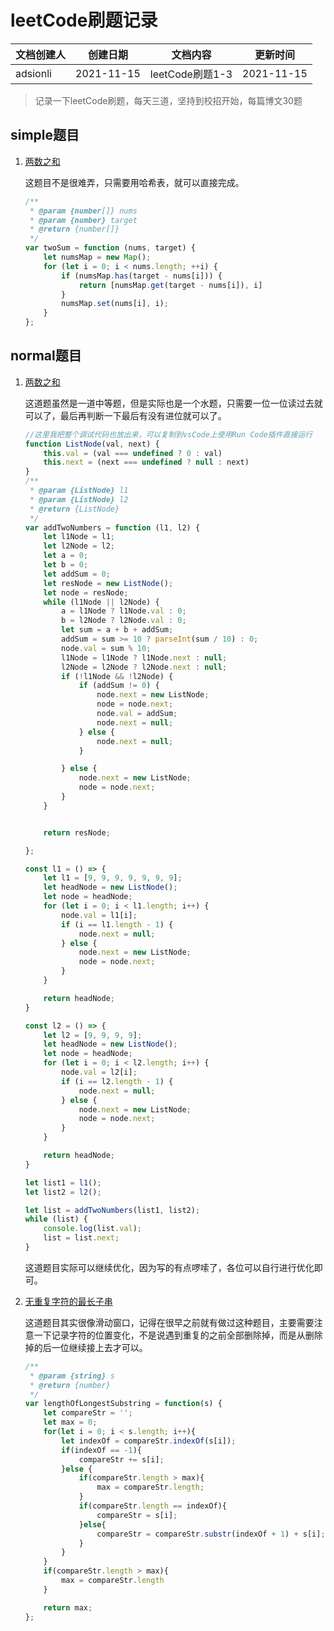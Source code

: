 # leetCode刷题记录

| 文档创建人 | 创建日期   | 文档内容           | 更新时间   |
| ---------- | ---------- | ------------------ | ---------- |
| adsionli   | 2021-11-15 | leetCode刷题1-3 | 2021-11-15 |

> 记录一下leetCode刷题，每天三道，坚持到校招开始，每篇博文30题

## simple题目

1. [两数之和](https://leetcode-cn.com/problems/two-sum/)

   这题目不是很难弄，只需要用哈希表，就可以直接完成。

   ```js
   /**
    * @param {number[]} nums
    * @param {number} target
    * @return {number[]}
    */
   var twoSum = function (nums, target) {
       let numsMap = new Map();
       for (let i = 0; i < nums.length; ++i) {
           if (numsMap.has(target - nums[i])) {
               return [numsMap.get(target - nums[i]), i]
           }
           numsMap.set(nums[i], i);
       }
   };
   ```

   

## normal题目

1. [两数之和](https://leetcode-cn.com/problems/add-two-numbers/)

   这道题虽然是一道中等题，但是实际也是一个水题，只需要一位一位读过去就可以了，最后再判断一下最后有没有进位就可以了。

   ```js
   //这里我把整个调试代码也放出来，可以复制到vsCode上使用Run Code插件直接运行
   function ListNode(val, next) {
       this.val = (val === undefined ? 0 : val)
       this.next = (next === undefined ? null : next)
   }
   /**
    * @param {ListNode} l1
    * @param {ListNode} l2
    * @return {ListNode}
    */
   var addTwoNumbers = function (l1, l2) {
       let l1Node = l1;
       let l2Node = l2;
       let a = 0;
       let b = 0;
       let addSum = 0;
       let resNode = new ListNode();
       let node = resNode;
       while (l1Node || l2Node) {
           a = l1Node ? l1Node.val : 0;
           b = l2Node ? l2Node.val : 0;
           let sum = a + b + addSum;
           addSum = sum >= 10 ? parseInt(sum / 10) : 0;
           node.val = sum % 10;
           l1Node = l1Node ? l1Node.next : null;
           l2Node = l2Node ? l2Node.next : null;
           if (!l1Node && !l2Node) {
               if (addSum != 0) {
                   node.next = new ListNode;
                   node = node.next;
                   node.val = addSum;
                   node.next = null;
               } else {
                   node.next = null;
               }
   
           } else {
               node.next = new ListNode;
               node = node.next;
           }
       }
   
   
       return resNode;
   
   };
   
   const l1 = () => {
       let l1 = [9, 9, 9, 9, 9, 9, 9];
       let headNode = new ListNode();
       let node = headNode;
       for (let i = 0; i < l1.length; i++) {
           node.val = l1[i];
           if (i == l1.length - 1) {
               node.next = null;
           } else {
               node.next = new ListNode;
               node = node.next;
           }
       }
   
       return headNode;
   }
   
   const l2 = () => {
       let l2 = [9, 9, 9, 9];
       let headNode = new ListNode();
       let node = headNode;
       for (let i = 0; i < l2.length; i++) {
           node.val = l2[i];
           if (i == l2.length - 1) {
               node.next = null;
           } else {
               node.next = new ListNode;
               node = node.next;
           }
       }
   
       return headNode;
   }
   
   let list1 = l1();
   let list2 = l2();
   
   let list = addTwoNumbers(list1, list2);
   while (list) {
       console.log(list.val);
       list = list.next;
   }
   ```

   这道题目实际可以继续优化，因为写的有点啰嗦了，各位可以自行进行优化即可。

2. [无重复字符的最长子串](https://leetcode-cn.com/problems/longest-substring-without-repeating-characters/)

   这道题目其实很像滑动窗口，记得在很早之前就有做过这种题目，主要需要注意一下记录字符的位置变化，不是说遇到重复的之前全部删除掉，而是从删除掉的后一位继续接上去才可以。

   ```js
   /**
    * @param {string} s
    * @return {number}
    */
   var lengthOfLongestSubstring = function(s) {
       let compareStr = '';
       let max = 0;
       for(let i = 0; i < s.length; i++){
           let indexOf = compareStr.indexOf(s[i]);
           if(indexOf == -1){
               compareStr += s[i];
           }else {
               if(compareStr.length > max){
                   max = compareStr.length;
               }
               if(compareStr.length == indexOf){
                   compareStr = s[i];
               }else{
                   compareStr = compareStr.substr(indexOf + 1) + s[i];
               }
           }
       }
       if(compareStr.length > max){
           max = compareStr.length
       }
   
       return max;
   };
   ```

   

